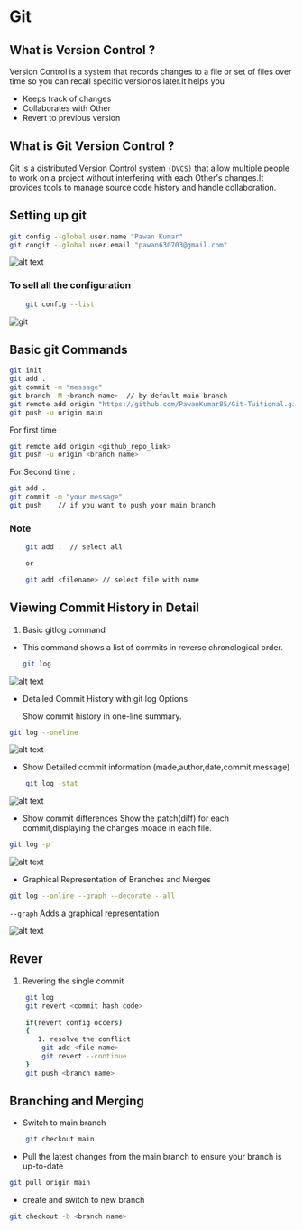 # Git

## What is Version Control ?

Version Control is a system that records changes to a file or set of files over time so you can recall specific versionos later.It helps you

- Keeps track of changes
- Collaborates with Other
- Revert to previous version

## What is Git Version Control ?

Git is a distributed Version Control system `(DVCS)` that allow multiple people to work on a project without interfering with each Other's changes.It provides tools to manage source code history and handle collaboration.

## Setting up git

```bash
git config --global user.name "Pawan Kumar"
git congit --global user.email "pawan630703@gmail.com"
```

![alt text](image.png)

### To sell all the configuration

```bash
    git config --list
```

![git](image-1.png)

## Basic git Commands

```bash
git init
git add .
git commit -m "message"
git branch -M <branch name>  // by default main branch
git remote add origin "https://github.com/PawanKumar85/Git-Tuitional.git"
git push -u origin main
```

For first time :

```bash
git remote add origin <github_repo_link>
git push -u origin <branch name>
```

For Second time :

```bash
git add .
git commit -m "your message"
git push    // if you want to push your main branch
```

### Note

```bash
    git add .  // select all

    or

    git add <filename> // select file with name
```

## Viewing Commit History in Detail

1. Basic gitlog command

- This command shows a list of commits in reverse chronological order.

    ```bash
    git log
    ```

![alt text](image-2.png)

- Detailed Commit History with git log Options

    Show commit history in one-line summary.

```bash
git log --oneline
```

![alt text](image-3.png)

- Show Detailed commit information (made,author,date,commit,message)

```bash
    git log -stat
```

![alt text](image-4.png)

- Show commit differences
    Show the patch(diff) for each commit,displaying the changes moade in each file.

```bash
git log -p
```

![alt text](image-5.png)

- Graphical Representation of Branches and Merges

```bash
git log --online --graph --decorate --all
```

`--graph` Adds a graphical representation

![alt text](image-6.png)

## Rever

1. Revering the single commit

```bash
    git log
    git revert <commit hash code>
    
    if(revert config occers)
    {
       1. resolve the conflict
        git add <file name>
        git revert --continue
    }
    git push <branch name>
```

## Branching and Merging

- Switch to main branch

```bash
    git checkout main
```

- Pull the latest changes from the main branch to ensure your branch is up-to-date

```bash
git pull origin main
```

- create and switch to new branch

```bash
git checkout -b <branch name>
```
